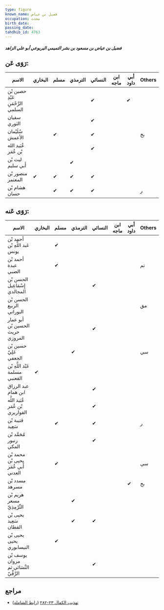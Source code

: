```yaml
---
type: figure
known_name: فضيل بن عياض
occupation: محدث
birth_date:
passing_date:
tahdhib_id: 4763
---
```

##### فضيل بن عياض بن مسعود بن بشر التميمي اليربوعي أبو علي الزاهد

## رَوَى عَن:
| الاسم                              | البخاري | مسلم | الترمذي | النسائي | ابن ماجه | أبي داود | Others |
| ---------------------------------- | ------- | ---- | ------- | ------- | -------- | -------- | ------ |
| حصين بْن عَبْدِ الرَّحْمَنِ السلمي |         |      |         | ✔       |          | ✔        |        |
| سفيان الثوري                       |         |      |         | ✔       |          |          |        |
| سُلَيْمان الأعمش                   |         | ✔    |         | ✔       |          |          | بخ     |
| عُبَيد الله بْن عُمَر              |         |      |         | ✔       |          |          |        |
| ليث بْن أَبي سليم                  |         |      | ✔       |         |          |          |        |
| منصور بْن المعتمر                  | ✔       | ✔    | ✔       | ✔       |          |          |        |
| هشام بْن حسان                      |         | ✔    | ✔       | ✔       |          |          | ر      |
## رَوَى عَنه:
| الاسم                                   | البخاري | مسلم | الترمذي | النسائي | ابن ماجه | أبي داود | Others |
| --------------------------------------- | ------- | ---- | ------- | ------- | -------- | -------- | ------ |
| أحمد بْن عَبد اللَّهِ بْن يونس          |         | ✔    |         |         |          |          |        |
| أحمد بْن عبدة الضبي                     |         | ✔    |         |         |          |          | تم     |
| الحسن بْن إِسْمَاعِيل المجالدي          |         |      |         | ✔       |          |          |        |
| الحسن بْن الربيع البوراني               |         |      |         |         |          |          | مق     |
| أبو عمار الحسين بْن حريث المروزي        |         |      |         | ✔       |          |          |        |
| حسين بْن عَلِيّ الجعفي                  |         |      | ✔       |         |          |          | سي     |
| عَبْد اللَّهِ بْن مسلمة القعنبي         | ✔       |      |         |         |          |          |        |
| عبد الرزاق ابن همام                     |         |      |         | ✔       |          |          |        |
| عُبَيد اللَّه بْن عُمَر القواريري       |         |      |         | ✔       |          |          |        |
| قتيبة بْن سَعِيد                        |         | ✔    |         | ✔       |          |          | ر      |
| مُحَمَّد بْن زنبور المكي                |         |      |         | ✔       |          |          |        |
| محمد بْن يحيى بْن أَبي عُمَر العدني     |         | ✔    |         |         |          |          | سي     |
| مسدد بْن مسرهد                          |         |      |         |         |          | ✔        | بخ     |
| هريم بْن مسعر التِّرْمِذِيّ             |         |      | ✔       |         |          |          |        |
| يحيى بْن سَعِيد القطان                  |         |      | ✔       | ✔       |          |          |        |
| يحيى بْن يحيى النيسابوري                |         | ✔    |         |         |          |          |        |
| يوسف بْن مروان النَّسَائي ثم الرَّقِّيّ |         |      |         | ✔       |          |          |        |
## مراجع
- [تهذيب الكمال ٢٣-٢٨٢](obsidian://open?vault=Tahdhib-al-Kamal&file=Figures/٤٧٦٣-فضيل%20بن%20عياض%20بن%20مسعود%20بن%20بشر%20التميمي%20اليربوعي%20أبو%20علي%20الزاهد) ([رابط الشاملة](https://shamela.ws/book/3722/12169))